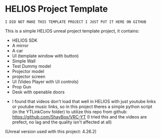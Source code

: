 # HELIOS Project Template
    I DID NOT MAKE THIS TEMPLATE PROJECT I JUST PUT IT HERE ON GITHUB
 This is a simple HELIOS unreal project template project, it contains:
 - HELIOS SDK
 - A mirror
 - A car
 - UI (template window with button)
 - Simple Wall
 - Test Dummy model
 - Projector model
 - projector screen
 - UI (Video Player with UI controls)
 - Prop Gun
 - Desk with openable doors
+ I found that videos don't load that well in HELIOS with just youtube links or youtube music links, so in this project theres a simple python script (in the YTLinkConv folder) to utilize this repo from github: <https://github.com/ShayBox/VRC-YT> (I tried this and the videos are prefect, no lag and the quality isn't affected at all)

(Unreal version used with this project: 4.26.2)
